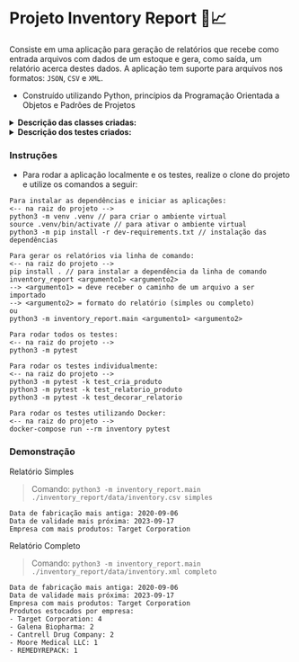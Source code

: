 # Projeto Inventory Report 📑📈

Consiste em uma aplicação para geração de relatórios que recebe como entrada arquivos com dados de um estoque e gera, como saída, um relatório acerca destes dados. A aplicação tem suporte para arquivos nos formatos: `JSON`, `CSV` e `XML`.

* Construído utilizando Python, princípios da Programação Orientada a Objetos e Padrões de Projetos

<details>
  <summary><strong>Descrição das classes criadas:</strong></summary><br />

| Classe | Descrição | Localização |
|---|---|---|
| `simple_report` | Classe para gerar a versão simplificada do relatório | `inventory_report/reports/simple_report.py` |
| `complete_report` | Classe para gerar a versão completa do relatório | `inventory_report/reports/complete_report.py` |
| `inventory` | Classe para gerar os relatório a partir de arquivos | `inventory_report/inventory/inventory.py` |
| `importer` | Classe abstrata para aplicar o padrão de projeto `Strategy` | `inventory_report/importer/importer.py` |
| `inventory_iterator` | Refatoração da classe `Inventory` para aplicar o padrão de projeto `Iterator` | `inventory_report/inventory/inventory_iterator.py` |

<br />
</details>

<details>
  <summary><strong>Descrição dos testes criados:</strong></summary><br />
 
| Teste | Descrição | Localização |
|---|---|---|
| `test_product` | Implementação dos testes para a classe `Product` | `tests/product/test_product.py` |
| `test_product_report` | Implementação dos testes para a  a criação do relatório presente na classe `Product` | `tests/product_report/test_product_report.py` |
| `test_report_decorator` | Implementação dos testes para a classe `ColoredReport` | `tests/report_decorator/test_report_decorator.py` |

<br />
</details>



### Instruções

- Para rodar a aplicação localmente e os testes, realize o clone do projeto e utilize os comandos a seguir:

```
Para instalar as dependências e iniciar as aplicações:
<-- na raiz do projeto -->
python3 -m venv .venv // para criar o ambiente virtual
source .venv/bin/activate // para ativar o ambiente virtual
python3 -m pip install -r dev-requirements.txt // instalação das dependências

Para gerar os relatórios via linha de comando:
<-- na raiz do projeto -->
pip install . // para instalar a dependência da linha de comando
inventory_report <argumento1> <argumento2>
--> <argumento1> = deve receber o caminho de um arquivo a ser importado
--> <argumento2> = formato do relatório (simples ou completo)
ou
python3 -m inventory_report.main <argumento1> <argumento2>

Para rodar todos os testes:
<-- na raiz do projeto -->
python3 -m pytest

Para rodar os testes individualmente:
<-- na raiz do projeto -->
python3 -m pytest -k test_cria_produto
python3 -m pytest -k test_relatorio_produto
python3 -m pytest -k test_decorar_relatorio

Para rodar os testes utilizando Docker:
<-- na raiz do projeto -->
docker-compose run --rm inventory pytest
```

### Demonstração

Relatório Simples

> Comando: `python3 -m inventory_report.main ./inventory_report/data/inventory.csv simples`

```
Data de fabricação mais antiga: 2020-09-06
Data de validade mais próxima: 2023-09-17
Empresa com mais produtos: Target Corporation
```

Relatório Completo

> Comando: `python3 -m inventory_report.main ./inventory_report/data/inventory.xml completo`

```
Data de fabricação mais antiga: 2020-09-06
Data de validade mais próxima: 2023-09-17
Empresa com mais produtos: Target Corporation
Produtos estocados por empresa:
- Target Corporation: 4
- Galena Biopharma: 2
- Cantrell Drug Company: 2
- Moore Medical LLC: 1
- REMEDYREPACK: 1
```

